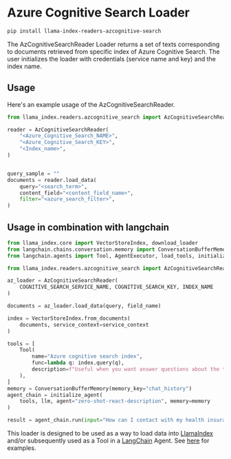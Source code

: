 # Azure Cognitive Search Loader

```bash
pip install llama-index-readers-azcognitive-search
```

The AzCognitiveSearchReader Loader returns a set of texts corresponding to documents retrieved from specific index of Azure Cognitive Search.
The user initializes the loader with credentials (service name and key) and the index name.

## Usage

Here's an example usage of the AzCognitiveSearchReader.

```python
from llama_index.readers.azcognitive_search import AzCognitiveSearchReader

reader = AzCognitiveSearchReader(
    "<Azure_Cognitive_Search_NAME>",
    "<Azure_Cognitive_Search_KEY>",
    "<Index_name>",
)


query_sample = ""
documents = reader.load_data(
    query="<search_term>",
    content_field="<content_field_name>",
    filter="<azure_search_filter>",
)
```

## Usage in combination with langchain

```python
from llama_index.core import VectorStoreIndex, download_loader
from langchain.chains.conversation.memory import ConversationBufferMemory
from langchain.agents import Tool, AgentExecutor, load_tools, initialize_agent

from llama_index.readers.azcognitive_search import AzCognitiveSearchReader

az_loader = AzCognitiveSearchReader(
    COGNITIVE_SEARCH_SERVICE_NAME, COGNITIVE_SEARCH_KEY, INDEX_NAME
)

documents = az_loader.load_data(query, field_name)

index = VectorStoreIndex.from_documents(
    documents, service_context=service_context
)

tools = [
    Tool(
        name="Azure cognitive search index",
        func=lambda q: index.query(q),
        description=f"Useful when you want answer questions about the text on azure cognitive search.",
    ),
]
memory = ConversationBufferMemory(memory_key="chat_history")
agent_chain = initialize_agent(
    tools, llm, agent="zero-shot-react-description", memory=memory
)

result = agent_chain.run(input="How can I contact with my health insurance?")
```

This loader is designed to be used as a way to load data into [LlamaIndex](https://github.com/run-llama/llama_index/tree/main/llama_index) and/or subsequently used as a Tool in a [LangChain](https://github.com/hwchase17/langchain) Agent. See [here](https://github.com/emptycrown/llama-hub/tree/main) for examples.
